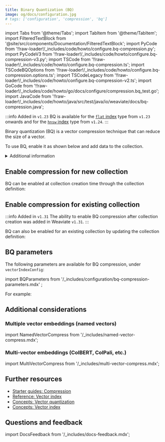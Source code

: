```yaml
---
title: Binary Quantization (BQ)
image: og/docs/configuration.jpg
# tags: ['configuration', 'compression', 'bq']
---
```


import Tabs from '@theme/Tabs';
import TabItem from '@theme/TabItem';
import FilteredTextBlock from '@site/src/components/Documentation/FilteredTextBlock';
import PyCode from '!!raw-loader!/\_includes/code/howto/configure.bq-compression.py';
import PyCodeV3 from '!!raw-loader!/\_includes/code/howto/configure.bq-compression-v3.py';
import TSCode from '!!raw-loader!/\_includes/code/howto/configure.bq-compression.ts';
import TSCodeBQOptions from '!!raw-loader!/\_includes/code/howto/configure.bq-compression.options.ts';
import TSCodeLegacy from '!!raw-loader!/\_includes/code/howto/configure.bq-compression-v2.ts';
import GoCode from '!!raw-loader!/\_includes/code/howto/go/docs/configure/compression.bq_test.go';
import JavaCode from '!!raw-loader!/\_includes/code/howto/java/src/test/java/io/weaviate/docs/bq-compression.java';

:::info Added in `v1.23`
BQ is available for the [`flat` index](/weaviate/concepts/indexing/vector-index.md#flat-index) type from `v1.23` onwards and for the [`hnsw` index](/weaviate/config-refs/indexing/vector-index.mdx#hnsw-index) type from `v1.24`.
:::

Binary quantization (BQ) is a vector compression technique that can reduce the size of a vector.

To use BQ, enable it as shown below and add data to the collection.

<details>
  <summary>Additional information</summary>

- How to [set the index type](../../manage-collections/vector-config.mdx#set-vector-index-type)

</details>

## Enable compression for new collection

BQ can be enabled at collection creation time through the collection definition:

<Tabs groupId="languages">
  <TabItem value="py" label="Python Client v4">
      <FilteredTextBlock
        text={PyCode}
        startMarker="# START EnableBQ"
        endMarker="# END EnableBQ"
        language="py"
      />
  </TabItem>

  <TabItem value="py3" label="Python Client v3">
      <FilteredTextBlock
        text={PyCodeV3}
        startMarker="# START EnableBQ"
        endMarker="# END EnableBQ"
        language="pyv3"
      />
  </TabItem>

  <TabItem value="js" label="JS/TS Client v3">
      <FilteredTextBlock
        text={TSCode}
        startMarker="// START EnableBQ"
        endMarker="// END EnableBQ"
        language="ts"
      />
  </TabItem>

  <TabItem value="js2" label="JS/TS Client v2">
      <FilteredTextBlock
        text={TSCodeLegacy}
        startMarker="// START EnableBQ"
        endMarker="// END EnableBQ"
        language="tsv2"
      />
  </TabItem>

  <TabItem value="go" label="Go">
    <FilteredTextBlock
      text={GoCode}
      startMarker="// START EnableBQ"
      endMarker="// END EnableBQ"
      language="go"
    />
  </TabItem>

  <TabItem value="java" label="Java">
    <FilteredTextBlock
      text={JavaCode}
      startMarker="// START EnableBQ"
      endMarker="// END EnableBQ"
      language="java"
    />
  </TabItem>
</Tabs>

## Enable compression for existing collection

:::info Added in `v1.31`
The ability to enable BQ compression after collection creation was added in Weaviate `v1.31`.
:::

BQ can also be enabled for an existing collection by updating the collection definition:

<Tabs groupId="languages">
  <TabItem value="py" label="Python Client v4">
      <FilteredTextBlock
        text={PyCode}
        startMarker="# START UpdateSchema"
        endMarker="# END UpdateSchema"
        language="py"
      />
  </TabItem>
  <TabItem value="go" label="Go">
      <FilteredTextBlock
        text={GoCode}
        startMarker="// START UpdateSchema"
        endMarker="// END UpdateSchema"
        language="go"
      />
  </TabItem>
  <TabItem value="java" label="Java">
    <FilteredTextBlock
      text={JavaCode}
      startMarker="// START UpdateSchema"
      endMarker="// END UpdateSchema"
      language="java"
    />
  </TabItem>
</Tabs>

## BQ parameters

The following parameters are available for BQ compression, under `vectorIndexConfig`:

import BQParameters from '/\_includes/configuration/bq-compression-parameters.mdx' ;

<BQParameters />

For example:

<Tabs groupId="languages">
  <TabItem value="py" label="Python Client v4">
      <FilteredTextBlock
        text={PyCode}
        startMarker="# START BQWithOptions"
        endMarker="# END BQWithOptions"
        language="py"
      />
  </TabItem>

  <TabItem value="py3" label="Python Client v3">
      <FilteredTextBlock
        text={PyCodeV3}
        startMarker="# START BQWithOptions"
        endMarker="# END BQWithOptions"
        language="pyv3"
      />
  </TabItem>

  <TabItem value="js" label="JS/TS Client v3">
      <FilteredTextBlock
        text={TSCodeBQOptions}
        startMarker="// START BQWithOptions"
        endMarker="// END BQWithOptions"
        language="ts"
      />
  </TabItem>

  <TabItem value="js2" label="JS/TS Client v2">
      <FilteredTextBlock
        text={TSCodeLegacy}
        startMarker="// START BQWithOptions"
        endMarker="// END BQWithOptions"
        language="tsv2"
      />
  </TabItem>

  <TabItem value="go" label="Go">
    <FilteredTextBlock
      text={GoCode}
      startMarker="// START BQWithOptions"
      endMarker="// END BQWithOptions"
      language="go"
    />
  </TabItem>

  <TabItem value="java" label="Java">
    <FilteredTextBlock
      text={JavaCode}
      startMarker="// START BQWithOptions"
      endMarker="// END BQWithOptions"
      language="java"
    />
  </TabItem>
</Tabs>

## Additional considerations

### Multiple vector embeddings (named vectors)

import NamedVectorCompress from '/\_includes/named-vector-compress.mdx';

<NamedVectorCompress />

### Multi-vector embeddings (ColBERT, ColPali, etc.)

import MultiVectorCompress from '/\_includes/multi-vector-compress.mdx';

<MultiVectorCompress />

## Further resources

- [Starter guides: Compression](/docs/weaviate/starter-guides/managing-resources/compression.mdx)
- [Reference: Vector index](/weaviate/config-refs/indexing/vector-index.mdx)
- [Concepts: Vector quantization](/docs/weaviate/concepts/vector-quantization.md)
- [Concepts: Vector index](/weaviate/concepts/indexing/vector-index.md)

## Questions and feedback

import DocsFeedback from '/\_includes/docs-feedback.mdx';

<DocsFeedback/>
